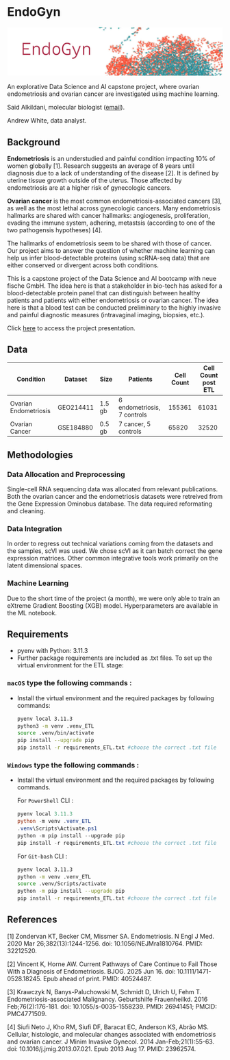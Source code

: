 # EndoGyn

![Endogyn project image](images/Endogyn_banner_bg_1200px.jpg)

An explorative Data Science and AI capstone project, where ovarian endometriosis and ovarian cancer are investigated using machine learning. 

Said Alkildani, molecular biologist ([email](saidalkildani@gmail.com)).

Andrew White, data analyst. 


## Background

**Endometriosis** is an understudied and painful condition impacting 10% of women globally [1]. 
Research suggests an average of 8 years until diagnosis due to a lack of understanding of the disease [2]. It is defined by uterine tissue growth outside of the uterus. Those affected by endometriosis are at a higher risk of gynecologic cancers.

**Ovarian cancer** is the most common endometriosis-associated cancers [3], as well as the most lethal across gynecologic cancers. Many endometriosis hallmarks are shared with cancer hallmarks: angiogenesis, proliferation, evading the immune system, adhering, metastsis (according to one of the two pathogensis hypotheses) [4].

The hallmarks of endometriosis seem to be shared with those of cancer. Our project aims to answer the question of whether machine learning can help us infer blood-detectable proteins (using scRNA-seq data) that are either conserved or divergent across both conditions. 

This is a capstone project of the Data Science and AI bootcamp with neue fische GmbH. The idea here is that a stakeholder in bio-tech has asked for a blood-detectable protein panel that can distinguish between healthy patients and patients with either endometriosis or ovarian cancer. The idea here is that a blood test can be conducted preliminary to the highly invasive and painful diagnostic measures (intravaginal imaging, biopsies, etc.). 

Click [here](https://docs.google.com/presentation/d/1q4SzzaCRZfP-yF9CCFzsgsDom7Pc5h6qfQB2yhAlQn4/edit?usp=drive_link) to access the project presentation.

## Data
| Condition| Dataset | Size | Patients | Cell Count| Cell Count post ETL |
| -------- | ------- | ------- | ------- | ------- | ------- |
| Ovarian Endometriosis  |  GEO214411 | 1.5 gb | 6 endometriosis, 7 controls | 155361| 61031|
| Ovarian Cancer | GSE184880  | 0.5 gb | 7 cancer, 5 controls | 65820 | 32520|

## Methodologies
### Data Allocation and Preprocessing
Single-cell RNA sequencing data was allocated from relevant publications. Both the ovarian cancer and the endometriosis datasets were retreived from the Gene Expression Ominobus database. The data required reformating and cleaning. 
### Data Integration
In order to regress out technical variations coming from the datasets and the samples, scVI was used. We chose scVI as it can batch correct the gene expression matrices. Other common integrative tools work primarily on the latent dimensional spaces. 

### Machine Learning 
Due to the short time of the project (a month), we were only able to train an eXtreme Gradient Boosting (XGB) model. Hyperparameters are available in the ML notebook. 

## Requirements
* pyenv with Python: 3.11.3
* Further package requirements are included as .txt files. To set up the virtual environment for the ETL stage:
### **`macOS`** type the following commands : 
- Install the virtual environment and the required packages by following commands:

    ```BASH
    pyenv local 3.11.3
    python3 -m venv .venv_ETL
    source .venv/bin/activate
    pip install --upgrade pip
    pip install -r requirements_ETL.txt #choose the correct .txt file
    ```
### **`Windows`** type the following commands :

- Install the virtual environment and the required packages by following commands.

   For `PowerShell` CLI :

    ```PowerShell
    pyenv local 3.11.3
    python -m venv .venv_ETL
    .venv\Scripts\Activate.ps1
    python -m pip install --upgrade pip
    pip install -r requirements_ETL.txt #choose the correct .txt file
    ```

    For `Git-bash` CLI :
  
    ```BASH
    pyenv local 3.11.3
    python -m venv .venv_ETL
    source .venv/Scripts/activate
    python -m pip install --upgrade pip
    pip install -r requirements_ETL.txt #choose the correct .txt file
    ```

## References
[1] Zondervan KT, Becker CM, Missmer SA. Endometriosis. N Engl J Med. 2020 Mar 26;382(13):1244-1256. doi: 10.1056/NEJMra1810764. PMID: 32212520.

[2] Vincent K, Horne AW. Current Pathways of Care Continue to Fail Those With a Diagnosis of Endometriosis. BJOG. 2025 Jun 16. doi: 10.1111/1471-0528.18245. Epub ahead of print. PMID: 40524487.

[3] Krawczyk N, Banys-Paluchowski M, Schmidt D, Ulrich U, Fehm T. Endometriosis-associated Malignancy. Geburtshilfe Frauenheilkd. 2016 Feb;76(2):176-181. doi: 10.1055/s-0035-1558239. PMID: 26941451; PMCID: PMC4771509.

[4] Siufi Neto J, Kho RM, Siufi DF, Baracat EC, Anderson KS, Abrão MS. Cellular, histologic, and molecular changes associated with endometriosis and ovarian cancer. J Minim Invasive Gynecol. 2014 Jan-Feb;21(1):55-63. doi: 10.1016/j.jmig.2013.07.021. Epub 2013 Aug 17. PMID: 23962574.
